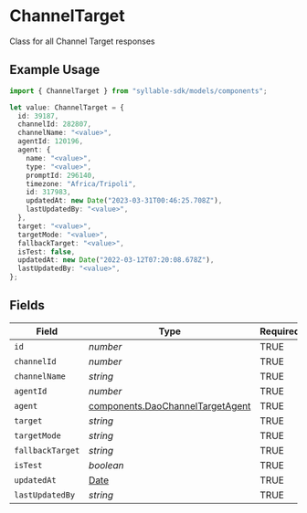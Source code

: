 # ChannelTarget

Class for all Channel Target responses

## Example Usage

```typescript
import { ChannelTarget } from "syllable-sdk/models/components";

let value: ChannelTarget = {
  id: 39187,
  channelId: 282807,
  channelName: "<value>",
  agentId: 120196,
  agent: {
    name: "<value>",
    type: "<value>",
    promptId: 296140,
    timezone: "Africa/Tripoli",
    id: 317983,
    updatedAt: new Date("2023-03-31T00:46:25.708Z"),
    lastUpdatedBy: "<value>",
  },
  target: "<value>",
  targetMode: "<value>",
  fallbackTarget: "<value>",
  isTest: false,
  updatedAt: new Date("2022-03-12T07:20:08.678Z"),
  lastUpdatedBy: "<value>",
};
```

## Fields

| Field                                                                                         | Type                                                                                          | Required                                                                                      | Description                                                                                   |
| --------------------------------------------------------------------------------------------- | --------------------------------------------------------------------------------------------- | --------------------------------------------------------------------------------------------- | --------------------------------------------------------------------------------------------- |
| `id`                                                                                          | *number*                                                                                      | TRUE                                                                            | N/A                                                                                           |
| `channelId`                                                                                   | *number*                                                                                      | TRUE                                                                            | N/A                                                                                           |
| `channelName`                                                                                 | *string*                                                                                      | TRUE                                                                            | N/A                                                                                           |
| `agentId`                                                                                     | *number*                                                                                      | TRUE                                                                            | N/A                                                                                           |
| `agent`                                                                                       | [components.DaoChannelTargetAgent](../../models/components/daochanneltargetagent.md)          | TRUE                                                                            | N/A                                                                                           |
| `target`                                                                                      | *string*                                                                                      | TRUE                                                                            | N/A                                                                                           |
| `targetMode`                                                                                  | *string*                                                                                      | TRUE                                                                            | N/A                                                                                           |
| `fallbackTarget`                                                                              | *string*                                                                                      | TRUE                                                                            | N/A                                                                                           |
| `isTest`                                                                                      | *boolean*                                                                                     | TRUE                                                                            | N/A                                                                                           |
| `updatedAt`                                                                                   | [Date](https://developer.mozilla.org/en-US/docs/Web/JavaScript/Reference/Global_Objects/Date) | TRUE                                                                            | N/A                                                                                           |
| `lastUpdatedBy`                                                                               | *string*                                                                                      | TRUE                                                                            | N/A                                                                                           |